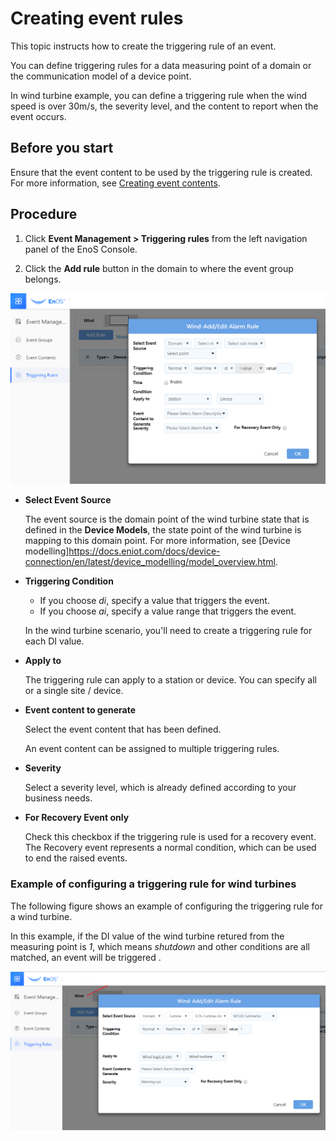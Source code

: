 # Creating event rules

This topic instructs how to create the triggering rule of an event.

You can define triggering rules for a data measuring point of a domain or the communication model of a device point.

In wind turbine example, you can define a triggering rule when the wind speed is over 30m/s, the severity level, and the content to report when the event occurs.

## Before you start

Ensure that the event content to be used by the triggering rule is created. For more information, see [Creating event contents](create_event_content.md).

## Procedure

1. Click **Event Management > Triggering rules** from the left navigation panel of the EnoS Console.

2.  Click the **Add rule** button in the domain to where the event group belongs.

  ![1](/media/create_triggering_rules_windows.PNG)


  - **Select Event Source**

     The event source is the domain point of the wind turbine state that is defined in the **Device Models**, the state point of the wind turbine is mapping to this domain point. For more information, see [Device modelling]<https://docs.eniot.com/docs/device-connection/en/latest/device_modelling/model_overview.html>.

  - **Triggering Condition**

    - If you choose _di_, specify a value that triggers the event.
    - If you choose _ai_, specify a value range that triggers the event.

    In the wind turbine scenario, you'll need to create a triggering rule for each DI value.

  - **Apply to**

    The triggering rule can apply to a station or device.
    You can specify all or a single site / device.

  - **Event content to generate**

    Select the event content that has been defined.

    An event content can be assigned to multiple triggering rules.

  - **Severity**

    Select a severity level, which is already defined according to your business needs.

  - **For Recovery Event only**

    Check this checkbox if the triggering rule is used for a recovery event. The Recovery event represents a normal condition, which can be used to end the raised events.

### Example of configuring a triggering rule for wind turbines

   The following figure shows an example of configuring the triggering rule for a wind turbine.

   In this example, if the DI value of the wind turbine retured from the measuring point is _1_, which means _shutdown_ and other conditions are all matched, an event will be triggered .

![1](/media/example_configure_wind_trubines_triggering_rule.PNG)
